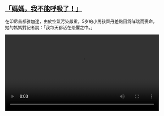 <!--1624373224000-->
[「媽媽，我不能呼吸了！」](https://www.dw.com/zh/%E3%80%8C%E5%AA%BD%E5%AA%BD%EF%BC%8C%E6%88%91%E4%B8%8D%E8%83%BD%E5%91%BC%E5%90%B8%E4%BA%86%EF%BC%81%E3%80%8D/a-58002640)
------

<p>在印尼首都雅加達，由於空氣污染嚴重，5岁的小男孩齊丹差點因爲哮喘而喪命。她的媽媽對記者說：「我每天都活在恐懼之中。」</small></p><video src="https://tvdownloaddw-a.akamaihd.net/dwtv_video/flv/vdt_zh/2021/bchi210622_001_cc295indonesiaboy_sd_sor.mp4" controls style="width:100%"></video>
